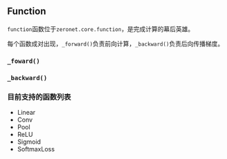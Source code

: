 ## Function
`function`函数位于`zeronet.core.function`，是完成计算的幕后英雄。

每个函数成对出现，`_forward()`负责前向计算，`_backward()`负责后向传播梯度。

### `_foward()`

### `_backward()`

### 目前支持的函数列表
- Linear
- Conv
- Pool
- ReLU
- Sigmoid
- SoftmaxLoss